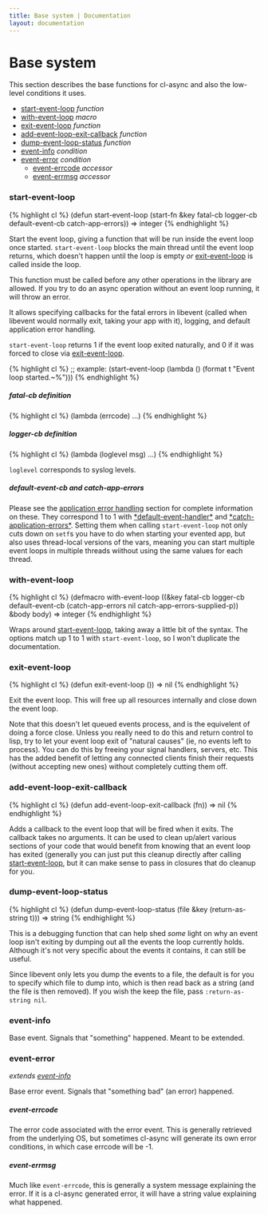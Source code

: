 ```yaml
---
title: Base system | Documentation
layout: documentation
---
```


<a id="base-system"></a>
Base system
===========
This section describes the base functions for cl-async and also the low-level
conditions it uses.

- [start-event-loop](#start-event-loop) _function_
- [with-event-loop](#with-event-loop) _macro_
- [exit-event-loop](#exit-event-loop) _function_
- [add-event-loop-exit-callback](#add-event-loop-exit-callback) _function_
- [dump-event-loop-status](#dump-event-loop-status) _function_
- [event-info](#event-info) _condition_
- [event-error](#event-error) _condition_
  - [event-errcode](#event-errcode) _accessor_
  - [event-errmsg](#event-errmsg) _accessor_

<a id="start-event-loop"></a>
### start-event-loop
{% highlight cl %}
(defun start-event-loop (start-fn &key fatal-cb logger-cb default-event-cb catch-app-errors))
  => integer
{% endhighlight %}

Start the event loop, giving a function that will be run inside the event loop
once started. `start-event-loop` blocks the main thread until the event loop
returns, which doesn't happen until the loop is empty *or*
[exit-event-loop](#exit-event-loop) is called inside the loop.

This function must be called before any other operations in the library are
allowed. If you try to do an async operation without an event loop running, it
will throw an error.

It allows specifying callbacks for the fatal errors in libevent (called when
libevent would normally exit, taking your app with it), logging, and default
application error handling.

`start-event-loop` returns 1 if the event loop exited naturally, and 0 if it was
forced to close via [exit-event-loop](#exit-event-loop).

{% highlight cl %}
;; example:
(start-event-loop (lambda () (format t "Event loop started.~%")))
{% endhighlight %}

<a id="fatal-cb-definition"></a>
##### fatal-cb definition

{% highlight cl %}
(lambda (errcode) ...)
{% endhighlight %}

<a id="logger-cb-definition"></a>
##### logger-cb definition

{% highlight cl %}
(lambda (loglevel msg) ...)
{% endhighlight %}

`loglevel` corresponds to syslog levels.

<a id="default-event-cb"></a>
##### default-event-cb and catch-app-errors
Please see the [application error handling](/cl-async/event-handling#application-error-handling)
section for complete information on these. They correspond 1 to 1 with
[\*default-event-handler\*](/cl-async/event-handling#default-event-handler) and
[\*catch-application-errors\*](/cl-async/event-handling#catch-application-errors). Setting them when
calling `start-event-loop` not only cuts down on `setf`s you have to do when
starting your evented app, but also uses thread-local versions of the vars,
meaning you can start multiple event loops in multiple threads wiithout using
the same values for each thread.

<a id="with-event-loop"></a>
### with-event-loop
{% highlight cl %}
(defmacro with-event-loop ((&key fatal-cb logger-cb default-event-cb (catch-app-errors nil catch-app-errors-supplied-p))
                           &body body)
  => integer
{% endhighlight %}

Wraps around [start-event-loop](#start-event-loop), taking away a little bit of
the syntax. The options match up 1 to 1 with `start-event-loop`, so I won't
duplicate the documentation.

<a id="exit-event-loop"></a>
### exit-event-loop
{% highlight cl %}
(defun exit-event-loop ())
  => nil
{% endhighlight %}

Exit the event loop. This will free up all resources internally and close down
the event loop.

Note that this doesn't let queued events process, and is the equivelent of
doing a force close. Unless you really need to do this and return control to
lisp, try to let your event loop exit of "natural causes" (ie, no events left to
process). You can do this by freeing your signal handlers, servers, etc. This
has the added benefit of letting any connected clients finish their requests
(without accepting new ones) without completely cutting them off.

<a id="add-event-loop-exit-callback"></a>
### add-event-loop-exit-callback
{% highlight cl %}
(defun add-event-loop-exit-callback (fn))
  => nil
{% endhighlight %}

Adds a callback to the event loop that will be fired when it exits. The callback
takes no arguments. It can be used to clean up/alert various sections of your
code that would benefit from knowing that an event loop has exited (generally
you can just put this cleanup directly after calling [start-event-loop](#start-event-loop),
but it can make sense to pass in closures that do cleanup for you.

<a id="dump-event-loop-status"></a>
### dump-event-loop-status
{% highlight cl %}
(defun dump-event-loop-status (file &key (return-as-string t)))
  => string
{% endhighlight %}

This is a debugging function that can help shed *some* light on why an event
loop isn't exiting by dumping out all the events the loop currently holds.
Although it's not very specific about the events it contains, it can still be
useful.

Since libevent only lets you dump the events to a file, the default is for you
to specify which file to dump into, which is then read back as a string (and the
file is then removed). If you wish the keep the file, pass
`:return-as-string nil`.

<a id="event-info"></a>
### event-info
Base event. Signals that "something" happened. Meant to be extended.

<a id="event-error"></a>
### event-error
_extends [event-info](#event-info)_

Base error event. Signals that "something bad" (an error) happened.

<a id="event-errcode"></a>
##### event-errcode
The error code associated with the error event. This is generally retrieved
from the underlying OS, but sometimes cl-async will generate its own error
conditions, in which case errcode will be -1.

<a id="event-errmsg"></a>
##### event-errmsg
Much like `event-errcode`, this is generally a system message explaining the
error. If it is a cl-async generated error, it will have a string value
explaining what happened.

